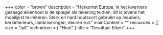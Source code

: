 +++
color = "brown"
description = "Herkomst Europa. In het kwartiers gezaagd eikenhout is de spiegel als tekening te zien, dit is tevens het moeilijkst te imiteren. Sterk en hard houtsoort gebruikt op meubels, kerkinterieurs, lambriseringen, deuren e.d."
mainContent = ""
resources = []
size = "tall"
technieken = [
  "Hout"
]
title = "Resultaat Eiken"
+++

